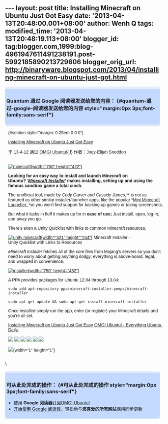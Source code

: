 --- layout: post title: Installing Minecraft on Ubuntu Just Got Easy
date: '2013-04-13T20:48:00.001+08:00' author: Wenh Q tags:
modified\_time: '2013-04-13T20:48:19.113+08:00' blogger\_id:
tag:blogger.com,1999:blog-4961947611491238191.post-5992185890213729606
blogger\_orig\_url:
http://binaryware.blogspot.com/2013/04/installing-minecraft-on-ubuntu-just-got.html
---
<div
style="margin: 0px 2px; padding-top: 1px;    background-color: #c3d9ff; font-size: 1px !important;    line-height: 0px !important;">

 

</div>

<div
style="margin: 0px 1px; padding-top: 1px;    background-color: #c3d9ff; font-size: 1px !important;    line-height: 0px !important;">

 

</div>

<div style="padding: 4px; background-color: #c3d9ff;">

### Quantum 通过 Google 阅读器发送给您的内容： {#quantum-通过-google-阅读器发送给您的内容 style="margin:0px 3px;font-family:sans-serif"}

</div>

<div
style="margin: 0px 1px; padding-top: 1px;    background-color: #c3d9ff; font-size: 1px !important;    line-height: 0px !important;">

 

</div>

<div
style="margin: 0px 2px; padding-top: 1px;    background-color: #c3d9ff; font-size: 1px !important;    line-height: 0px !important;">

 

</div>

<div
style="font-family:sans-serif;overflow:auto;width:100%;margin: 0px 10px">

 {#section style="margin: 0.25em 0 0 0"}

<div>

[Installing Minecraft on Ubuntu Just Got
Easy](http://feedproxy.google.com/~r/d0od/~3/Dvad3l1Rwcw/minecraft-installer-for-ubuntu)

</div>

<div style="margin-bottom: 0.5em">

于 13-4-12 通过 [OMG! Ubuntu!](http://www.omgubuntu.co.uk){.f}
作者：Joey-Elijah Sneddon

</div>

\
[![minecraft](http://www.omgubuntu.co.uk/wp-content/uploads/2013/04/minecraft.jpg){width="750"
height="422"}](http://www.omgubuntu.co.uk/wp-content/uploads/2013/04/minecraft.jpg)

**Looking for an easy way to install and launch Minecraft on
Ubuntu? *'[Minecraft
Installer](https://launchpad.net/~minecraft-installer-peeps/+archive/minecraft-installer)'*
makes installing, setting up and using the famous sandbox game a total
cinch.**

The unofficial tool, made by *Cody Garver *and *Cassidy James***,** is
not as featured as other similar installer/launcher apps, like the
popular *[Mini Minecraft
Launcher, ](https://apps.ubuntu.com/cat/applications/miniminecraftlauncher/)*so
you won't find support for backing up games or taking screenshots.

But what it lacks in fluff it makes up for in **ease of use;** Just
install, open, log-in, and away you go.

There's even a Unity Quicklist with links to common Minecraft resources.

<div style="width:421px">

[![unity
minecraft](http://www.omgubuntu.co.uk/wp-content/uploads/2013/04/unity.jpg){width="421"
height="244"}](http://www.omgubuntu.co.uk/wp-content/uploads/2013/04/unity.jpg)
Minecraft Installer – Unity Quicklist with Links to Resources

</div>

*Minecraft Installer* fetches all of the core files from Mojang's
servers so you don't need to worry about getting anything dodgy;
everything is above-board, legal, and wrapped in convenience.

[![installer](http://www.omgubuntu.co.uk/wp-content/uploads/2013/04/installer.jpg){width="750"
height="452"}](http://www.omgubuntu.co.uk/wp-content/uploads/2013/04/installer.jpg)

A PPA provides packages for Ubuntu 12.04 through 13.04:

    sudo add-apt-repository ppa:minecraft-installer-peeps/minecraft-installer

    sudo apt-get update && sudo apt-get install minecraft-installer

Once installed simply run the app, enter (or register) your Minecraft
details and you're all set.

[Installing Minecraft on Ubuntu Just Got
Easy](http://www.omgubuntu.co.uk/2013/04/minecraft-installer-for-ubuntu)
[OMG! Ubuntu! - Everything Ubuntu. Daily.](http://www.omgubuntu.co.uk)

<div>

[![](http://feeds.feedburner.com/~ff/d0od?i=Dvad3l1Rwcw:pTsMM80dLUI:wBxX2hOkimM)](http://feeds.feedburner.com/~ff/d0od?a=Dvad3l1Rwcw:pTsMM80dLUI:wBxX2hOkimM)
[![](http://feeds.feedburner.com/~ff/d0od?d=I9og5sOYxJI)](http://feeds.feedburner.com/~ff/d0od?a=Dvad3l1Rwcw:pTsMM80dLUI:I9og5sOYxJI)
[![](http://feeds.feedburner.com/~ff/d0od?d=qj6IDK7rITs)](http://feeds.feedburner.com/~ff/d0od?a=Dvad3l1Rwcw:pTsMM80dLUI:qj6IDK7rITs)
[![](http://feeds.feedburner.com/~ff/d0od?i=Dvad3l1Rwcw:pTsMM80dLUI:V_sGLiPBpWU)](http://feeds.feedburner.com/~ff/d0od?a=Dvad3l1Rwcw:pTsMM80dLUI:V_sGLiPBpWU)
[![](http://feeds.feedburner.com/~ff/d0od?i=Dvad3l1Rwcw:pTsMM80dLUI:gIN9vFwOqvQ)](http://feeds.feedburner.com/~ff/d0od?a=Dvad3l1Rwcw:pTsMM80dLUI:gIN9vFwOqvQ)
[![](http://feeds.feedburner.com/~ff/d0od?d=yIl2AUoC8zA)](http://feeds.feedburner.com/~ff/d0od?a=Dvad3l1Rwcw:pTsMM80dLUI:yIl2AUoC8zA)

</div>

![](http://feeds.feedburner.com/~r/d0od/~4/Dvad3l1Rwcw){width="1"
height="1"}

</div>

\
<div
style="margin: 0px 2px; padding-top: 1px;    background-color: #c3d9ff; font-size: 1px !important;    line-height: 0px !important;">

 

</div>

<div
style="margin: 0px 1px; padding-top: 1px;    background-color: #c3d9ff; font-size: 1px !important;    line-height: 0px !important;">

 

</div>

<div style="padding: 4px; background-color: #c3d9ff;">

### 可从此处完成的操作： {#可从此处完成的操作 style="margin:0px 3px;font-family:sans-serif"}

-   使用 **Google 阅读器**[订阅OMG!
    Ubuntu!](http://www.google.com/reader/view/feed%2Fhttp%3A%2F%2Fwww.omgubuntu.co.uk%2Ffeed?source=email)
-   [开始使用 Google
    阅读器](http://www.google.com/reader/?source=email)，轻松地与**您喜爱的所有网站**保持同步更新

</div>

<div
style="margin: 0px 1px; padding-top: 1px;    background-color: #c3d9ff; font-size: 1px !important;    line-height: 0px !important;">

 

</div>

<div
style="margin: 0px 2px; padding-top: 1px;    background-color: #c3d9ff; font-size: 1px !important;    line-height: 0px !important;">

 

</div>
